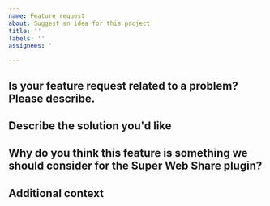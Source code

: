 ```yaml
---
name: Feature request
about: Suggest an idea for this project
title: ''
labels: ''
assignees: ''

---
```


<!-- Before opening a new issue, please search for duplicate issues to prevent opening a duplicate feature request. If there is already an open existing request, please leave a comment there. -->

## Is your feature request related to a problem? Please describe.

## Describe the solution you'd like

## Why do you think this feature is something we should consider for the Super Web Share plugin?

## Additional context

